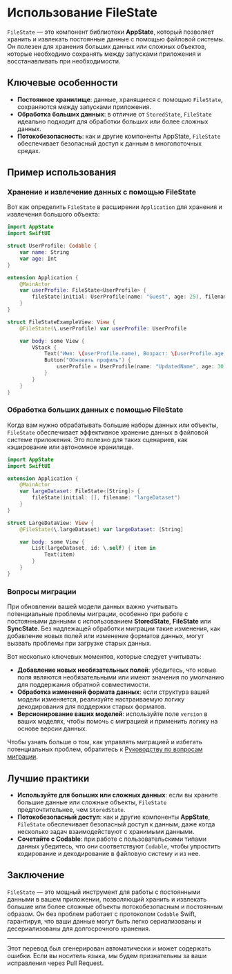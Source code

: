 # Использование FileState

`FileState` — это компонент библиотеки **AppState**, который позволяет хранить и извлекать постоянные данные с помощью файловой системы. Он полезен для хранения больших данных или сложных объектов, которые необходимо сохранять между запусками приложения и восстанавливать при необходимости.

## Ключевые особенности

- **Постоянное хранилище**: данные, хранящиеся с помощью `FileState`, сохраняются между запусками приложения.
- **Обработка больших данных**: в отличие от `StoredState`, `FileState` идеально подходит для обработки больших или более сложных данных.
- **Потокобезопасность**: как и другие компоненты AppState, `FileState` обеспечивает безопасный доступ к данным в многопоточных средах.

## Пример использования

### Хранение и извлечение данных с помощью FileState

Вот как определить `FileState` в расширении `Application` для хранения и извлечения большого объекта:

```swift
import AppState
import SwiftUI

struct UserProfile: Codable {
    var name: String
    var age: Int
}

extension Application {
    @MainActor
    var userProfile: FileState<UserProfile> {
        fileState(initial: UserProfile(name: "Guest", age: 25), filename: "userProfile")
    }
}

struct FileStateExampleView: View {
    @FileState(\.userProfile) var userProfile: UserProfile

    var body: some View {
        VStack {
            Text("Имя: \(userProfile.name), Возраст: \(userProfile.age)")
            Button("Обновить профиль") {
                userProfile = UserProfile(name: "UpdatedName", age: 30)
            }
        }
    }
}
```

### Обработка больших данных с помощью FileState

Когда вам нужно обрабатывать большие наборы данных или объекты, `FileState` обеспечивает эффективное хранение данных в файловой системе приложения. Это полезно для таких сценариев, как кэширование или автономное хранилище.

```swift
import AppState
import SwiftUI

extension Application {
    @MainActor
    var largeDataset: FileState<[String]> {
        fileState(initial: [], filename: "largeDataset")
    }
}

struct LargeDataView: View {
    @FileState(\.largeDataset) var largeDataset: [String]

    var body: some View {
        List(largeDataset, id: \.self) { item in
            Text(item)
        }
    }
}
```

### Вопросы миграции

При обновлении вашей модели данных важно учитывать потенциальные проблемы миграции, особенно при работе с постоянными данными с использованием **StoredState**, **FileState** или **SyncState**. Без надлежащей обработки миграции такие изменения, как добавление новых полей или изменение форматов данных, могут вызвать проблемы при загрузке старых данных.

Вот несколько ключевых моментов, которые следует учитывать:
- **Добавление новых необязательных полей**: убедитесь, что новые поля являются необязательными или имеют значения по умолчанию для поддержания обратной совместимости.
- **Обработка изменений формата данных**: если структура вашей модели изменяется, реализуйте настраиваемую логику декодирования для поддержки старых форматов.
- **Версионирование ваших моделей**: используйте поле `version` в ваших моделях, чтобы помочь с миграцией и применить логику на основе версии данных.

Чтобы узнать больше о том, как управлять миграцией и избегать потенциальных проблем, обратитесь к [Руководству по вопросам миграции](migration-considerations.md).


## Лучшие практики

- **Используйте для больших или сложных данных**: если вы храните большие данные или сложные объекты, `FileState` предпочтительнее, чем `StoredState`.
- **Потокобезопасный доступ**: как и другие компоненты **AppState**, `FileState` обеспечивает безопасный доступ к данным, даже когда несколько задач взаимодействуют с хранимыми данными.
- **Сочетайте с Codable**: при работе с пользовательскими типами данных убедитесь, что они соответствуют `Codable`, чтобы упростить кодирование и декодирование в файловую систему и из нее.

## Заключение

`FileState` — это мощный инструмент для работы с постоянными данными в вашем приложении, позволяющий хранить и извлекать большие или более сложные объекты потокобезопасным и постоянным образом. Он без проблем работает с протоколом `Codable` Swift, гарантируя, что ваши данные могут быть легко сериализованы и десериализованы для долгосрочного хранения.

---
Этот перевод был сгенерирован автоматически и может содержать ошибки. Если вы носитель языка, мы будем признательны за ваши исправления через Pull Request.
